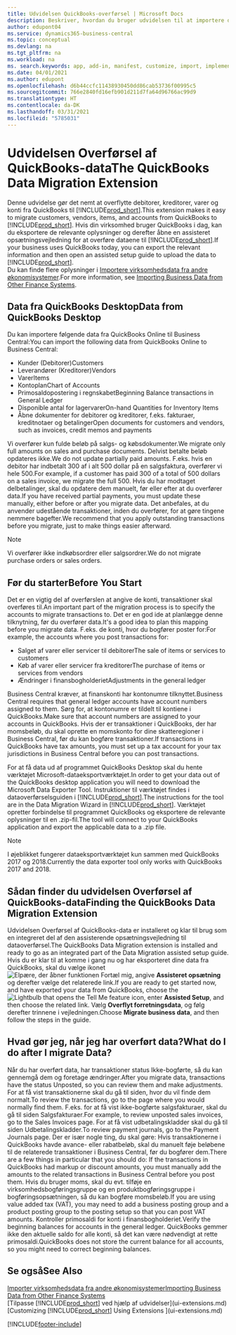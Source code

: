 ```yaml
---
title: Udvidelsen QuickBooks-overførsel | Microsoft Docs
description: Beskriver, hvordan du bruger udvidelsen til at importere debitorer, kreditorer, varer og konti fra QuickBooks Desktop til Business Central.
author: edupont04
ms.service: dynamics365-business-central
ms.topic: conceptual
ms.devlang: na
ms.tgt_pltfrm: na
ms.workload: na
ms. search.keywords: app, add-in, manifest, customize, import, implement
ms.date: 04/01/2021
ms.author: edupont
ms.openlocfilehash: d6b44ccfc11438930450dd86cab53736f00995c5
ms.sourcegitcommit: 766e2840fd16efb901d211d7fa64d96766ac99d9
ms.translationtype: HT
ms.contentlocale: da-DK
ms.lasthandoff: 03/31/2021
ms.locfileid: "5785031"
---
```

# <a name="the-quickbooks-data-migration-extension"></a><span data-ttu-id="3a921-103">Udvidelsen Overførsel af QuickBooks-data</span><span class="sxs-lookup"><span data-stu-id="3a921-103">The QuickBooks Data Migration Extension</span></span>

<span data-ttu-id="3a921-104">Denne udvidelse gør det nemt at overflytte debitorer, kreditorer, varer og konti fra QuickBooks til [!INCLUDE[prod_short](includes/prod_short.md)].</span><span class="sxs-lookup"><span data-stu-id="3a921-104">This extension makes it easy to migrate customers, vendors, items, and accounts from QuickBooks to [!INCLUDE[prod_short](includes/prod_short.md)].</span></span> <span data-ttu-id="3a921-105">Hvis din virksomhed bruger QuickBooks i dag, kan du eksportere de relevante oplysninger og derefter åbne en assisteret opsætningsvejledning for at overføre dataene til [!INCLUDE[prod_short](includes/prod_short.md)].</span><span class="sxs-lookup"><span data-stu-id="3a921-105">If your business uses QuickBooks today, you can export the relevant information and then open an assisted setup guide to upload the data to [!INCLUDE[prod_short](includes/prod_short.md)].</span></span>  
<span data-ttu-id="3a921-106">Du kan finde flere oplysninger i [Importere virksomhedsdata fra andre økonomisystemer](across-import-data-configuration-packages.md).</span><span class="sxs-lookup"><span data-stu-id="3a921-106">For more information, see [Importing Business Data from Other Finance Systems](across-import-data-configuration-packages.md).</span></span>

## <a name="data-from-quickbooks-desktop"></a><span data-ttu-id="3a921-107">Data fra QuickBooks Desktop</span><span class="sxs-lookup"><span data-stu-id="3a921-107">Data from QuickBooks Desktop</span></span>

<span data-ttu-id="3a921-108">Du kan importere følgende data fra QuickBooks Online til Business Central:</span><span class="sxs-lookup"><span data-stu-id="3a921-108">You can import the following data from QuickBooks Online to Business Central:</span></span>

- <span data-ttu-id="3a921-109">Kunder (Debitorer)</span><span class="sxs-lookup"><span data-stu-id="3a921-109">Customers</span></span>  
- <span data-ttu-id="3a921-110">Leverandører (Kreditorer)</span><span class="sxs-lookup"><span data-stu-id="3a921-110">Vendors</span></span>  
- <span data-ttu-id="3a921-111">Varer</span><span class="sxs-lookup"><span data-stu-id="3a921-111">Items</span></span>  
- <span data-ttu-id="3a921-112">Kontoplan</span><span class="sxs-lookup"><span data-stu-id="3a921-112">Chart of Accounts</span></span>  
- <span data-ttu-id="3a921-113">Primosaldopostering i regnskabet</span><span class="sxs-lookup"><span data-stu-id="3a921-113">Beginning Balance transactions in General Ledger</span></span>  
- <span data-ttu-id="3a921-114">Disponible antal for lagervarer</span><span class="sxs-lookup"><span data-stu-id="3a921-114">On-hand Quantities for Inventory Items</span></span>  
- <span data-ttu-id="3a921-115">Åbne dokumenter for debitorer og kreditorer, f.eks. fakturaer, kreditnotaer og betalinger</span><span class="sxs-lookup"><span data-stu-id="3a921-115">Open documents for customers and vendors, such as invoices, credit memos and payments</span></span>  

<span data-ttu-id="3a921-116">Vi overfører kun fulde beløb på salgs- og købsdokumenter.</span><span class="sxs-lookup"><span data-stu-id="3a921-116">We migrate only full amounts on sales and purchase documents.</span></span> <span data-ttu-id="3a921-117">Delvist betalte beløb opdateres ikke.</span><span class="sxs-lookup"><span data-stu-id="3a921-117">We do not update partially paid amounts.</span></span> <span data-ttu-id="3a921-118">F.eks. hvis en debitor har indbetalt 300 af i alt 500 dollar på en salgsfaktura, overfører vi hele 500.</span><span class="sxs-lookup"><span data-stu-id="3a921-118">For example, if a customer has paid 300 of a total of 500 dollars on a sales invoice, we migrate the full 500.</span></span> <span data-ttu-id="3a921-119">Hvis du har modtaget delbetalinger, skal du opdatere dem manuelt, før eller efter at du overfører data.</span><span class="sxs-lookup"><span data-stu-id="3a921-119">If you have received partial payments, you must update these manually, either before or after you migrate data.</span></span> <span data-ttu-id="3a921-120">Det anbefales, at du anvender udestående transaktioner, inden du overfører, for at gøre tingene nemmere bagefter.</span><span class="sxs-lookup"><span data-stu-id="3a921-120">We recommend that you apply outstanding transactions before you migrate, just to make things easier afterward.</span></span>

> [!NOTE]
> <span data-ttu-id="3a921-121">Vi overfører ikke indkøbsordrer eller salgsordrer.</span><span class="sxs-lookup"><span data-stu-id="3a921-121">We do not migrate purchase orders or sales orders.</span></span>

## <a name="before-you-start"></a><span data-ttu-id="3a921-122">Før du starter</span><span class="sxs-lookup"><span data-stu-id="3a921-122">Before You Start</span></span>

<span data-ttu-id="3a921-123">Det er en vigtig del af overførslen at angive de konti, transaktioner skal overføres til.</span><span class="sxs-lookup"><span data-stu-id="3a921-123">An important part of the migration process is to specify the accounts to migrate transactions to.</span></span> <span data-ttu-id="3a921-124">Det er en god ide at planlægge denne tilknytning, før du overfører data.</span><span class="sxs-lookup"><span data-stu-id="3a921-124">It's a good idea to plan this mapping before you migrate data.</span></span> <span data-ttu-id="3a921-125">F.eks. de konti, hvor du bogfører poster for:</span><span class="sxs-lookup"><span data-stu-id="3a921-125">For example, the accounts where you post transactions for:</span></span>

- <span data-ttu-id="3a921-126">Salget af varer eller servicer til debitorer</span><span class="sxs-lookup"><span data-stu-id="3a921-126">The sale of items or services to customers</span></span>  
- <span data-ttu-id="3a921-127">Køb af varer eller servicer fra kreditorer</span><span class="sxs-lookup"><span data-stu-id="3a921-127">The purchase of items or services from vendors</span></span>  
- <span data-ttu-id="3a921-128">Ændringer i finansbogholderiet</span><span class="sxs-lookup"><span data-stu-id="3a921-128">Adjustments in the general ledger</span></span>  

<span data-ttu-id="3a921-129">Business Central kræver, at finanskonti har kontonumre tilknyttet.</span><span class="sxs-lookup"><span data-stu-id="3a921-129">Business Central requires that general ledger accounts have account numbers assigned to them.</span></span> <span data-ttu-id="3a921-130">Sørg for, at kontonumre er tildelt til kontiene i QuickBooks.</span><span class="sxs-lookup"><span data-stu-id="3a921-130">Make sure that account numbers are assigned to your accounts in QuickBooks.</span></span>
<span data-ttu-id="3a921-131">Hvis der er transaktioner i QuickBooks, der har momsbeløb, du skal oprette en momskonto for dine skatteregioner i Business Central, før du kan bogføre transaktioner.</span><span class="sxs-lookup"><span data-stu-id="3a921-131">If transactions in QuickBooks have tax amounts, you must set up a tax account for your tax jurisdictions in Business Central before you can post transactions.</span></span>

<span data-ttu-id="3a921-132">For at få data ud af programmet QuickBooks Desktop skal du hente værktøjet Microsoft-dataeksportværktøjet.</span><span class="sxs-lookup"><span data-stu-id="3a921-132">In order to get your data out of the QuickBooks desktop application you will need to download the Microsoft Data Exporter Tool.</span></span>  <span data-ttu-id="3a921-133">Instruktioner til værktøjet findes i dataoverførselsguiden i [!INCLUDE[prod_short](includes/prod_short.md)].</span><span class="sxs-lookup"><span data-stu-id="3a921-133">The instructions for the tool are in the Data Migration Wizard in [!INCLUDE[prod_short](includes/prod_short.md)].</span></span> <span data-ttu-id="3a921-134">Værktøjet opretter forbindelse til programmet QuickBooks og eksportere de relevante oplysninger til en .zip-fil.</span><span class="sxs-lookup"><span data-stu-id="3a921-134">The tool will connect to your QuickBooks application and export the applicable data to a .zip file.</span></span>  

> [!NOTE]
> <span data-ttu-id="3a921-135">I øjeblikket fungerer dataeksportværktøjet kun sammen med QuickBooks 2017 og 2018.</span><span class="sxs-lookup"><span data-stu-id="3a921-135">Currently the data exporter tool only works with QuickBooks 2017 and 2018.</span></span>

## <a name="finding-the-quickbooks-data-migration-extension"></a><span data-ttu-id="3a921-136">Sådan finder du udvidelsen Overførsel af QuickBooks-data</span><span class="sxs-lookup"><span data-stu-id="3a921-136">Finding the QuickBooks Data Migration Extension</span></span>

<span data-ttu-id="3a921-137">Udvidelsen Overførsel af QuickBooks-data er installeret og klar til brug som en integreret del af den assisterende opsætningsvejledning til dataoverførsel.</span><span class="sxs-lookup"><span data-stu-id="3a921-137">The QuickBooks Data Migration extension is installed and ready to go as an integrated part of the Data Migration assisted setup guide.</span></span> <span data-ttu-id="3a921-138">Hvis du er klar til at komme i gang nu og har eksporteret dine data fra QuickBooks, skal du vælge ikonet ![Elpære, der åbner funktionen Fortæl mig](media/ui-search/search_small.png "Fortæl mig, hvad du vil foretage dig"), angive **Assisteret opsætning** og derefter vælge det relaterede link.</span><span class="sxs-lookup"><span data-stu-id="3a921-138">If you are ready to get started now, and have exported your data from QuickBooks, choose the ![Lightbulb that opens the Tell Me feature](media/ui-search/search_small.png "Tell me what you want to do") icon, enter **Assisted Setup**, and then choose the related link.</span></span> <span data-ttu-id="3a921-139">Vælg **Overflyt forretningsdata**, og følg derefter trinnene i vejledningen.</span><span class="sxs-lookup"><span data-stu-id="3a921-139">Choose **Migrate business data**, and then follow the steps in the guide.</span></span>  

## <a name="what-do-i-do-after-i-migrate-data"></a><span data-ttu-id="3a921-140">Hvad gør jeg, når jeg har overført data?</span><span class="sxs-lookup"><span data-stu-id="3a921-140">What do I do after I migrate Data?</span></span>

<span data-ttu-id="3a921-141">Når du har overført data, har transaktioner status Ikke-bogførte, så du kan gennemgå dem og foretage ændringer.</span><span class="sxs-lookup"><span data-stu-id="3a921-141">After you migrate data, transactions have the status Unposted, so you can review them and make adjustments.</span></span> <span data-ttu-id="3a921-142">For at få vist transaktionerne skal du gå til siden, hvor du vil finde dem normalt.</span><span class="sxs-lookup"><span data-stu-id="3a921-142">To review the transactions, go to the page where you would normally find them.</span></span> <span data-ttu-id="3a921-143">F.eks. for at få vist ikke-bogførte salgsfakturaer, skal du gå til siden Salgsfakturaer.</span><span class="sxs-lookup"><span data-stu-id="3a921-143">For example, to review unposted sales invoices, go to the Sales Invoices page.</span></span> <span data-ttu-id="3a921-144">For at få vist udbetalingskladder skal du gå til siden Udbetalingskladder.</span><span class="sxs-lookup"><span data-stu-id="3a921-144">To review payment journals, go to the Payment Journals page.</span></span>
<span data-ttu-id="3a921-145">Der er især nogle ting, du skal gøre: Hvis transaktionerne i QuickBooks havde avance- eller rabatbeløb, skal du manuelt føje beløbene til de relaterede transaktioner i Business Central, før du bogfører dem.</span><span class="sxs-lookup"><span data-stu-id="3a921-145">There are a few things in particular that you should do: If the transactions in QuickBooks had markup or discount amounts, you must manually add the amounts to the related transactions in Business Central before you post them.</span></span>
<span data-ttu-id="3a921-146">Hvis du bruger moms, skal du evt. tilføje en virksomhedsbogføringsgruppe og en produktbogføringsgruppe i bogføringsopsætningen, så du kan bogføre momsbeløb.</span><span class="sxs-lookup"><span data-stu-id="3a921-146">If you are using value added tax (VAT), you may need to add a business posting group and a product posting group to the posting setup so that you can post VAT amounts.</span></span>
<span data-ttu-id="3a921-147">Kontroller primosaldi for konti i finansbogholderiet.</span><span class="sxs-lookup"><span data-stu-id="3a921-147">Verify the beginning balances for accounts in the general ledger.</span></span> <span data-ttu-id="3a921-148">QuickBooks gemmer ikke den aktuelle saldo for alle konti, så det kan være nødvendigt at rette primosaldi.</span><span class="sxs-lookup"><span data-stu-id="3a921-148">QuickBooks does not store the current balance for all accounts, so you might need to correct beginning balances.</span></span>

## <a name="see-also"></a><span data-ttu-id="3a921-149">Se også</span><span class="sxs-lookup"><span data-stu-id="3a921-149">See Also</span></span>

[<span data-ttu-id="3a921-150">Importer virksomhedsdata fra andre økonomisystemer</span><span class="sxs-lookup"><span data-stu-id="3a921-150">Importing Business Data from Other Finance Systems</span></span>](across-import-data-configuration-packages.md)  
<span data-ttu-id="3a921-151">[Tilpasse [!INCLUDE[prod_short](includes/prod_short.md)] ved hjælp af udvidelser](ui-extensions.md)</span><span class="sxs-lookup"><span data-stu-id="3a921-151">[Customizing [!INCLUDE[prod_short](includes/prod_short.md)] Using Extensions ](ui-extensions.md)</span></span>  


[!INCLUDE[footer-include](includes/footer-banner.md)]